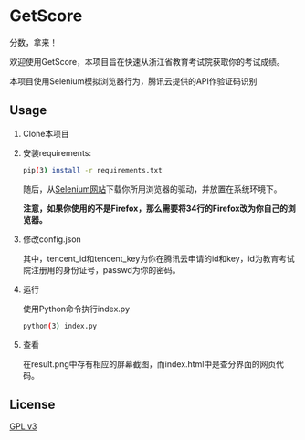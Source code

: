 # GetScore
分数，拿来！

欢迎使用GetScore，本项目旨在快速从浙江省教育考试院获取你的考试成绩。

本项目使用Selenium模拟浏览器行为，腾讯云提供的API作验证码识别

## Usage

1. Clone本项目

2. 安装requirements:

   ```bash
   pip(3) install -r requirements.txt
   ```

   随后，从[Selenium网站](https://www.selenium.dev/documentation/zh-cn/webdriver/driver_requirements/)下载你所用浏览器的驱动，并放置在系统环境下。

   **注意，如果你使用的不是Firefox，那么需要将34行的Firefox改为你自己的浏览器。**

3. 修改config.json

   其中，tencent_id和tencent_key为你在腾讯云申请的id和key，id为教育考试院注册用的身份证号，passwd为你的密码。

4. 运行

   使用Python命令执行index.py

   ```bash
   python(3) index.py
   ```

5. 查看

   在result.png中存有相应的屏幕截图，而index.html中是查分界面的网页代码。

## License 

[GPL v3](https://www.gnu.org/licenses/gpl-3.0-standalone.html)

